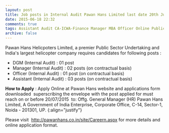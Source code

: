 ```yaml
---
layout: post
title: Job posts in Internal Audit Pawan Hans Limited last date 20th July-2015
date: 2015-06-18 22:32
comments: true
tags: Assistant Audit CA-ICWA-Finance Manager MBA Officer Online Public-Sector
archive: false
---
```

Pawan Hans Helicpoters Limited, a premier Public Sector Undertaking and India's largest helicopter company requires candidates for following posts :

- DGM (Internal Audit) : 01 post
- Manager (Internal Audit) : 02 posts (on contractual basis)
- Officer (Internal Audit) : 01 post (on contractual basis)
- Assistant (Internal Audit) : 03 posts (on contractual basis)

**How to Apply** : Apply Online at Pawan Hans website and applications form downloaded  superscribing the envelope with the post applied for must reach on or before 20/07/2015  to: Offg. General Manager (HR) Pawan Hans Limited, A Government of India Enterprise, Corporate Office, C-14, Sector-1, Noida - 201301, UP.
{:align="justify"}

Please visit  <http://pawanhans.co.in/site/Careern.aspx> for more details and online application format.